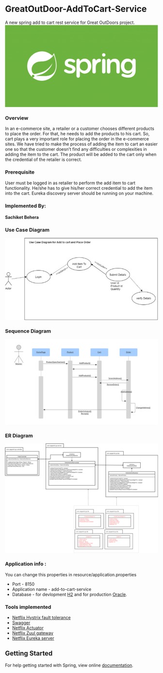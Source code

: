 # GreatOutDoor-AddToCart-Service

A new spring add to cart rest service for Great OutDoors project.
![](spring.png)

### Overview
In an e-commerce site, a retailer or a customer chooses different products to place the order. For that, he needs to add the products to his cart. So, cart plays a very important role for placing the order in the e-commerce sites. We have tried to make the process of adding the item to cart an easier one so that the customer doesn’t find any difficulties or complexities in adding the item to the cart. The product will be added to the cart only when the credential of the retailer is correct.


### Prerequisite 
User must be logged in as retailer to perform the add item to cart functionality. He/she has to give his/her correct credential to add the item into the cart. 
Eureka discovery server should be running on your machine.

### Implemented By: 
#### Sachiket Behera


### Use Case Diagram 
![](documents/Use_Case_Diagram-AddToCart.png)

### Sequence Diagram 
![](documents/Sequence_Diagram-Order.png)

### ER Diagram 
![](documents/ER_Diagram-AddToCart.png)

### Application info :
You can change this properties in resource/application.properties
* Port - 8150
* Application name - add-to-cart-service
* Database - for devlopment [H2](https://www.h2database.com/) and for production [Oracle](https://www.oracle.com/). 

### Tools implemented 
* [Netflix Hystrix fault tolerance](https://spring.io/guides/gs/circuit-breaker/)
* [Swagger](https://swagger.io/)
* [Netflix Actuator](https://docs.spring.io/spring-boot/docs/current/reference/html/production-ready-features.html)
* [Netflix Zuul gateway](https://cloud.spring.io/spring-cloud-netflix/multi/multi__router_and_filter_zuul.html)
* [Netflix Eureka server](https://cloud.spring.io/spring-cloud-netflix/reference/html/)

## Getting Started

For help getting started with Spring, view online
[documentation](https://spring.io/).

